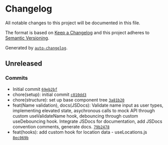 # Changelog

All notable changes to this project will be documented in this file.

The format is based on [Keep a Changelog](https://keepachangelog.com/en/1.0.0/)
and this project adheres to [Semantic Versioning](https://semver.org/spec/v2.0.0.html).

Generated by [`auto-changelog`](https://github.com/CookPete/auto-changelog).

## Unreleased

### Commits

- Initial commit [`69eb2bf`](https://github.com/joshua-cornett/offline-react-accessment/commit/69eb2bf8bd2ca19302e9b8bfb9f2bfd962008566)
- chore(setup): initial commit [`c010dd3`](https://github.com/joshua-cornett/offline-react-accessment/commit/c010dd318e931c630aad70edd45c6d5d4431f46d)
- chore(structure): set up base component tree [`3a81b20`](https://github.com/joshua-cornett/offline-react-accessment/commit/3a81b2078dd54e353810ff300f9614b74271c84b)
- feat(Name validation), docs(JSDocs): Validate name input as user types, implementing elevated state, asychronous calls to mock API through custom useValidateName hook, debouncing through custom useDebouncing hook. Integrate JSDocs for documentation, add JSDocs convention comments, generate docs. [`79b2478`](https://github.com/joshua-cornett/offline-react-accessment/commit/79b2478159c677453a26b1d37a7a245a59590c8d)
- feat(hooks): add custom hook for location data - useLocations.js [`8ec069b`](https://github.com/joshua-cornett/offline-react-accessment/commit/8ec069b09e9d8128f66a4930d6edf4014aab9140)
